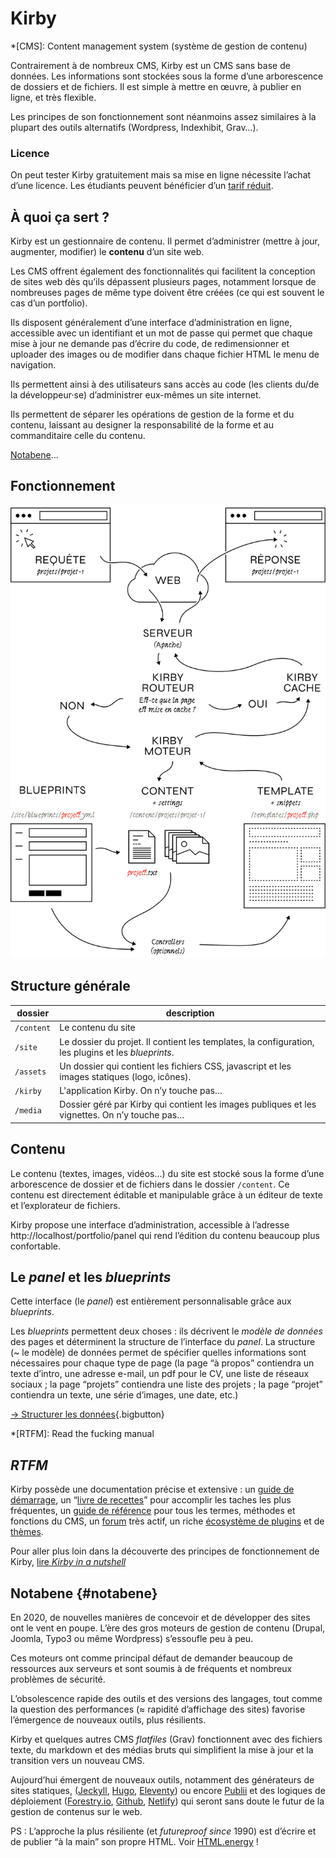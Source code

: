 
# Kirby


*[CMS]: Content management system (système de gestion de contenu)

Contrairement à de nombreux CMS, Kirby est un CMS sans base de données. Les informations sont stockées sous la forme d’une arborescence de dossiers et de fichiers. Il est  simple à mettre en œuvre, à publier en ligne, et très flexible. 

Les principes de son fonctionnement sont néanmoins assez similaires à la plupart des outils alternatifs (Wordpress, Indexhibit, Grav…).

### Licence

On peut tester Kirby gratuitement mais sa mise en ligne nécessite l’achat d’une licence. Les étudiants peuvent bénéficier d’un [tarif réduit](https://getkirby.com/buy#students).

## À quoi ça sert ?

Kirby est un gestionnaire de contenu. Il permet d’administrer (mettre à jour, augmenter, modifier) le **contenu** d’un site web. 

Les CMS offrent également des fonctionnalités qui facilitent la conception de sites web dès qu’ils dépassent plusieurs pages, notamment lorsque de nombreuses pages de même type doivent être créées (ce qui est souvent le cas d’un portfolio).

Ils disposent généralement d’une interface d’administration en ligne, accessible avec un identifiant et un mot de passe qui permet que chaque mise à jour ne demande pas d’écrire du code, de redimensionner et uploader des images ou de modifier dans chaque fichier HTML le menu de navigation.

Ils permettent ainsi à des utilisateurs sans accès au code (les clients du/de la développeur·se) d’administrer eux-mêmes un site internet.

Ils permettent de séparer les opérations de gestion de la forme et du contenu, laissant au designer la responsabilité de la forme et au commanditaire celle du contenu.

[Notabene](#notabene)…

## Fonctionnement

![Fonctionnement de Kirby](kirby.svg)


## Structure générale

| dossier | description  |
| --- | --- |
| `/content` | Le contenu du site  |
| `/site` | Le dossier du projet. Il contient les templates, la configuration, les plugins et les *blueprints*. |
| `/assets` | Un dossier qui contient les fichiers CSS, javascript et les images statiques (logo, icônes). |
| `/kirby`| L'application Kirby. On n’y touche pas… |
| `/media` | Dossier géré par Kirby qui contient les images publiques et les vignettes. On n’y touche pas… |

## Contenu

Le contenu (textes, images, vidéos…) du site est stocké sous la forme d’une arborescence de dossier et de fichiers dans le dossier `/content`. Ce contenu est directement éditable et manipulable grâce à un éditeur de texte et l’explorateur de fichiers. 

Kirby propose une interface d’administration, accessible à l’adresse http://localhost/portfolio/panel qui rend l’édition du contenu beaucoup plus confortable.

## Le *panel* et les *blueprints*

Cette interface (le *panel*) est entièrement personnalisable grâce aux *blueprints*.

Les *blueprints* permettent deux choses : ils décrivent le *modèle de données* des pages et déterminent la structure de l’interface du *panel*. La structure (~ le modèle) de données permet de spécifier quelles informations sont nécessaires pour chaque type de page (la page “à propos” contiendra un texte d’intro, une adresse e-mail, un pdf pour le CV, une liste de réseaux sociaux ; la page “projets” contiendra une liste des projets ; la page “projet” contiendra un texte, une série d’images, une date, etc.)


[→ Structurer les données](../blueprints/){.bigbutton}

*[RTFM]: Read the fucking manual

## *RTFM*

Kirby possède une documentation précise et extensive : un [guide de démarrage](https://getkirby.com/docs/guide), un “[livre de recettes](https://getkirby.com/docs/cookbook)” pour accomplir les taches les plus fréquentes, un [guide de référence](https://getkirby.com/docs/reference) pour tous les termes, méthodes et fonctions du CMS, un [forum](https://forum.getkirby.com/) très actif, un riche [écosystème de plugins](https://getkirby.com/plugins) et de [thèmes](https://www.getkirby-themes.com/).

Pour aller plus loin dans la découverte des principes de fonctionnement de Kirby, [lire *Kirby in a nutshell*](https://getkirby.com/docs/cookbook/setup/kirby-in-a-nutshell)

## Notabene {#notabene}

En 2020, de nouvelles manières de concevoir et de développer des sites ont le vent en poupe. L’ère des gros moteurs de gestion de contenu (Drupal, Joomla, Typo3 ou même Wordpress) s’essoufle peu à peu.

Ces moteurs ont comme principal défaut de demander beaucoup de ressources aux serveurs et sont soumis à de fréquents et nombreux problèmes de sécurité. 

L’obsolescence rapide des outils et des versions des langages, tout comme la question des performances (≈ rapidité d’affichage des sites) favorise l’émergence de nouveaux outils, plus résilients. 

Kirby et quelques autres CMS *flatfiles* (Grav) fonctionnent avec des fichiers texte, du markdown et des médias bruts qui simplifient la mise à jour et la transition vers un nouveau CMS. 

Aujourd’hui émergent de nouveaux outils, notamment des générateurs de sites statiques, ([Jeckyll](https://jekyllrb.com/), [Hugo](https://gohugo.io/), [Eleventy](https://www.11ty.dev/)) ou encore [Publii](https://getpublii.com/) et des logiques de déploiement ([Forestry.io](https://forestry.io/), [Github](https://pages.github.com/), [Netlify](https://netlify.com)) qui seront sans doute le futur de la gestion de contenus sur le web.



PS : L’approche la plus résiliente (et *futureproof* *since* 1990) est d’écrire et de publier “à la main” son propre HTML. Voir [HTML.energy](https://html.energy) !